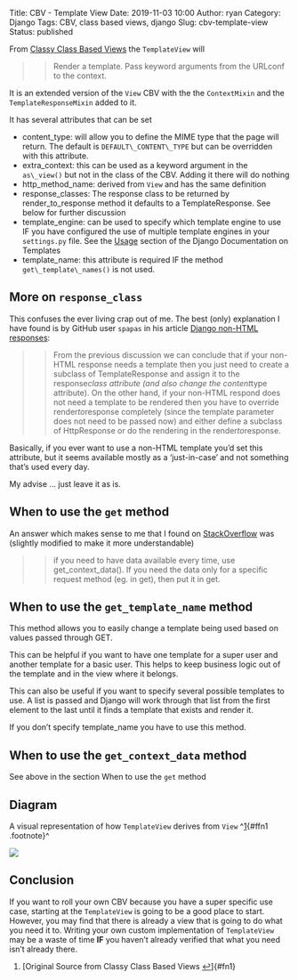 Title: CBV - Template View
Date: 2019-11-03 10:00
Author: ryan
Category: Django
Tags: CBV, class based views, django
Slug: cbv-template-view
Status: published

From [Classy Class Based Views](http://ccbv.co.uk/projects/Django/2.2/django.views.generic.base/TemplateView/) the `TemplateView` will

> > Render a template. Pass keyword arguments from the URLconf to the context.

It is an extended version of the `View` CBV with the the `ContextMixin` and the `TemplateResponseMixin` added to it.

It has several attributes that can be set

-   content_type: will allow you to define the MIME type that the page will return. The default is `DEFAULT\_CONTENT\_TYPE` but can be overridden with this attribute.
-   extra_context: this can be used as a keyword argument in the `as\_view()` but not in the class of the CBV. Adding it there will do nothing
-   http_method_name: derived from `View` and has the same definition
-   response_classes: The response class to be returned by render_to_response method it defaults to a TemplateResponse. See below for further discussion
-   template_engine: can be used to specify which template engine to use IF you have configured the use of multiple template engines in your `settings.py` file. See the [Usage](https://docs.djangoproject.com/en/2.2/topics/templates/#usage) section of the Django Documentation on Templates
-   template_name: this attribute is required IF the method `get\_template\_names()` is not used.

## More on `response_class`

This confuses the ever living crap out of me. The best (only) explanation I have found is by GitHub user `spapas` in his article [Django non-HTML responses](https://spapas.github.io/2014/09/15/django-non-html-responses/#rendering-to-non-html):

> > From the previous discussion we can conclude that if your non-HTML response needs a template then you just need to create a subclass of TemplateResponse and assign it to the response*class attribute (and also change the content*type attribute). On the other hand, if your non-HTML respond does not need a template to be rendered then you have to override render*to*response completely (since the template parameter does not need to be passed now) and either define a subclass of HttpResponse or do the rendering in the render*to*response.

Basically, if you ever want to use a non-HTML template you’d set this attribute, but it seems available mostly as a ‘just-in-case’ and not something that’s used every day.

My advise … just leave it as is.

## When to use the `get` method

An answer which makes sense to me that I found on [StackOverflow](https://stackoverflow.com/questions/35824904/django-view-get-context-data-vs-get) was (slightly modified to make it more understandable)

> > if you need to have data available every time, use get_context_data(). If you need the data only for a specific request method (eg. in get), then put it in get.

## When to use the `get_template_name` method

This method allows you to easily change a template being used based on values passed through GET.

This can be helpful if you want to have one template for a super user and another template for a basic user. This helps to keep business logic out of the template and in the view where it belongs.

This can also be useful if you want to specify several possible templates to use. A list is passed and Django will work through that list from the first element to the last until it finds a template that exists and render it.

If you don’t specify template_name you have to use this method.

## When to use the `get_context_data` method

See above in the section When to use the `get` method

## Diagram

A visual representation of how `TemplateView` derives from `View` ^[1](#fn1){#ffn1 .footnote}^

![](https://yuml.me/diagram/plain;/class/%5BTemplateResponseMixin%7Bbg:white%7D%5D%5E-%5BTemplateView%7Bbg:green%7D%5D,%20%5BContextMixin%7Bbg:white%7D%5D%5E-%5BTemplateView%7Bbg:green%7D%5D,%20%5BView%7Bbg:lightblue%7D%5D%5E-%5BTemplateView%7Bbg:green%7D%5D.svg)

## Conclusion

If you want to roll your own CBV because you have a super specific use case, starting at the `TemplateView` is going to be a good place to start. However, you may find that there is already a view that is going to do what you need it to. Writing your own custom implementation of `TemplateView` may be a waste of time **IF** you haven’t already verified that what you need isn’t already there.

1.  [Original Source from Classy Class Based Views [↩](#ffn1)]{#fn1}
